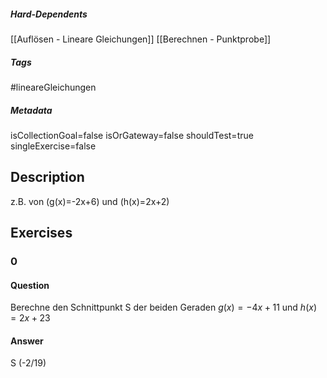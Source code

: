 ##### Hard-Dependents
[[Auflösen - Lineare Gleichungen]]
[[Berechnen - Punktprobe]]
##### Tags
#lineareGleichungen 
##### Metadata
isCollectionGoal=false
isOrGateway=false
shouldTest=true
singleExercise=false
## Description
z.B. von \(g(x)=-2x+6\) und \(h(x)=2x+2\)
## Exercises
### 0
#### Question
Berechne den Schnittpunkt S der beiden Geraden $g(x)=-4x+11$ und $h(x)=2x+23$
#### Answer
S (-2/19)

